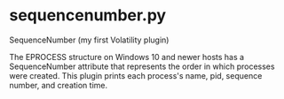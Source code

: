 # sequencenumber.py
SequenceNumber (my first Volatility plugin)

The EPROCESS structure on Windows 10 and newer hosts has a SequenceNumber attribute that represents the order in which processes were created. This plugin prints each process's name, pid, sequence number, and creation time.
